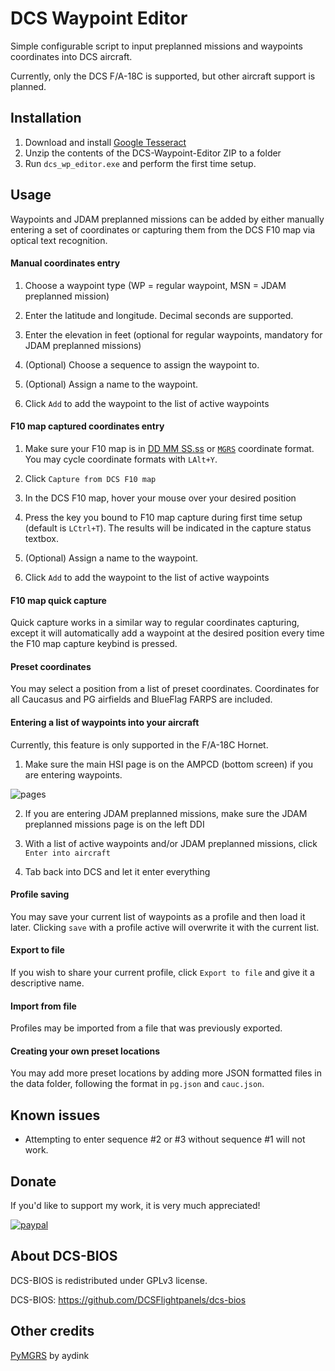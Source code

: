 # DCS Waypoint Editor

Simple configurable script to input preplanned missions and waypoints coordinates into DCS aircraft. 

Currently, only the DCS F/A-18C is supported, but other aircraft support is planned.


## Installation

1. Download and install [Google Tesseract](https://github.com/UB-Mannheim/tesseract/wiki)
2. Unzip the contents of the DCS-Waypoint-Editor ZIP to a folder
3. Run `dcs_wp_editor.exe` and perform the first time setup.

## Usage

Waypoints and JDAM preplanned missions can be added by either manually entering a set of coordinates or capturing them
from the DCS F10 map via optical text recognition. 

#### Manual coordinates entry

1. Choose a waypoint type (WP = regular waypoint, MSN = JDAM preplanned mission)

2. Enter the latitude and longitude. Decimal seconds are supported.

3. Enter the elevation in feet (optional for regular waypoints, mandatory for JDAM preplanned missions)

5. (Optional) Choose a sequence to assign the waypoint to.

6. (Optional) Assign a name to the waypoint.

7. Click `Add` to add the waypoint to the list of active waypoints

#### F10 map captured coordinates entry

1. Make sure your F10 map is in [DD MM SS.ss](https://i.imgur.com/9GIU7pJ.png) or [`MGRS`](https://i.imgur.com/T7lBvlx.png) coordinate format.
 You may cycle coordinate formats with `LAlt+Y`.

2. Click `Capture from DCS F10 map`

3. In the DCS F10 map, hover your mouse over your desired position

5. Press the key you bound to F10 map capture during first time setup (default is `LCtrl+T`). The results will be indicated
in the capture status textbox.

6. (Optional) Assign a name to the waypoint.

7. Click `Add` to add the waypoint to the list of active waypoints

#### F10 map quick capture

 Quick capture works in a similar way to regular coordinates capturing, except it will automatically add a waypoint
at the desired position every time the F10 map capture keybind is pressed.

#### Preset coordinates

You may select a position from a list of preset coordinates. Coordinates for all Caucasus and PG airfields and BlueFlag
FARPS are included.

#### Entering a list of waypoints into your aircraft

Currently, this feature is only supported in the F/A-18C Hornet.

1. Make sure the main HSI page is on the AMPCD (bottom screen) if you are entering waypoints.

![pages](https://i.imgur.com/Nxr9qKX.png)
 
2. If you are entering JDAM preplanned missions, make sure the JDAM preplanned missions page is on the left DDI

3. With a list of active waypoints and/or JDAM preplanned missions, click `Enter into aircraft`

4. Tab back into DCS and let it enter everything

#### Profile saving

You may save your current list of waypoints as a profile and then load it later. Clicking `save` with a profile active
will overwrite it with the current list.

#### Export to file

If you wish to share your current profile, click `Export to file` and give it a descriptive name.

#### Import from file

Profiles may be imported from a file that was previously exported.

#### Creating your own preset locations

You may add more preset locations by adding more JSON formatted files in the data folder,
following the format in `pg.json` and `cauc.json`.

## Known issues

* Attempting to enter sequence #2 or #3 without sequence #1 will not work.

## Donate

If you'd like to support my work, it is very much appreciated!

[![paypal](https://www.paypalobjects.com/en_US/i/btn/btn_donate_LG.gif)](https://www.paypal.com/cgi-bin/webscr?cmd=_s-xclick&hosted_button_id=U6ZGEE7PF6KAG&source=url)

## About DCS-BIOS
DCS-BIOS is redistributed under GPLv3 license.

DCS-BIOS: https://github.com/DCSFlightpanels/dcs-bios

## Other credits

[PyMGRS](https://github.com/aydink/pymgrs) by aydink
